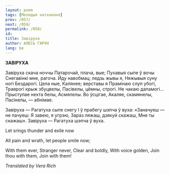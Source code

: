 ```yaml
---
layout: poem
tags: [Мелодыя натхнення]
prev: /057/
next: /059/
permalink: /058/
id: 
title: Завіруха
author: АЛЕСЬ ГАРУН
lang: be
---
```



 
**ЗАВІРУХА**

Завіруха скача ноччы Патарочай, плача, вые; Пухавыя сыпе ў вочы Снегавінкі мне, рагоча. Йду навобмац; ледзь жывы я, Няжывыя суну ногі Бездарогі. Цела ные, Калянее; верставы я Прамінаю слуп убогі, Траярогі крыж збуцвелы, Пасівелы, цёмны, строгі. He чакаю дапамогі... Прыступае нехта белы, Асмялелы. Во ўсцігае, Акаляе, скамянелы, Пасінелы, — абнімае.

Завіруха — Рагатуха сыпе снегу I ў прабегу шэпча ў вуха: «Заначуеш — не пачуеш: Я завею, я угрэю, Зараз ляжаш, дзякуй скажаш, Мне ты скажаш». Завіруха — Рагатуха шэпча ў вуха.

Let srings thunder and exile now

All pain and wrath, let people smile now;

With them ever, Stranger never, Clear and boldly, With voice golden, Join thou with them, Join with them!

_Translated by Vera Rich_
